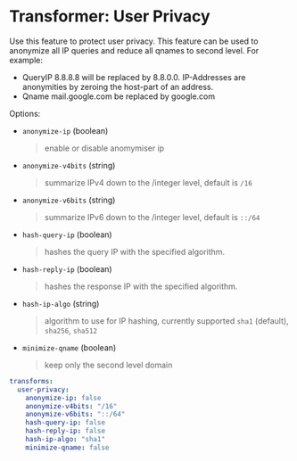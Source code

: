 # Transformer: User Privacy

Use this feature to protect user privacy. This feature can be used to anonymize all IP queries and reduce all qnames to second level.
For example:

- QueryIP 8.8.8.8 will be replaced by 8.8.0.0. IP-Addresses are anonymities by zeroing the host-part of an address.
- Qname mail.google.com be replaced by google.com

Options:

* `anonymize-ip` (boolean)
  > enable or disable anomymiser ip

* `anonymize-v4bits` (string)
  > summarize IPv4 down to the /integer level, default is `/16`

* `anonymize-v6bits` (string)
  > summarize IPv6 down to the /integer level, default is `::/64`

* `hash-query-ip` (boolean)
  > hashes the query IP with the specified algorithm.

* `hash-reply-ip` (boolean)
  > hashes the response IP with the specified algorithm.

* `hash-ip-algo` (string)
  > algorithm to use for IP hashing, currently supported `sha1` (default), `sha256`, `sha512`

* `minimize-qname` (boolean)
  > keep only the second level domain

```yaml
transforms:
  user-privacy:
    anonymize-ip: false
    anonymize-v4bits: "/16"
    anonymize-v6bits: "::/64"
    hash-query-ip: false
    hash-reply-ip: false
    hash-ip-algo: "sha1"
    minimize-qname: false
```
